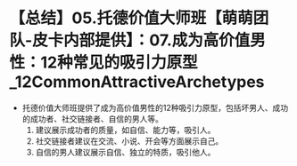 # 【总结】05.托德价值大师班【萌萌团队-皮卡内部提供】：07.成为高价值男性：12种常见的吸引力原型_12CommonAttractiveArchetypes

-   托德价值大师班提供了成为高价值男性的12种吸引力原型，包括坏男人、成功的成功者、社交链接者、自信的男人等。
    1.  建议展示成功者的质量，如自信、能力等，吸引人。
    2.  社交链接者建议在交流、小说、开会等方面展示自己。
    3.  自信的男人建议展示自信、独立的特质，吸引他人。